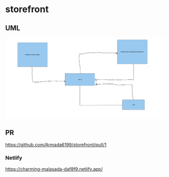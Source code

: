 # storefront


## UML

![UML](./assets/uml.png)



## PR

<https://github.com/Armada6199/storefront/pull/1>

### Netlify

<https://charming-malasada-daf8f9.netlify.app/>
